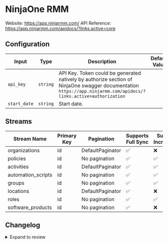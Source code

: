 # NinjaOne RMM
Website: https://app.ninjarmm.com/
API Reference: https://app.ninjarmm.com/apidocs/?links.active=core

## Configuration

| Input | Type | Description | Default Value |
|-------|------|-------------|---------------|
| `api_key` | `string` | API Key. Token could be generated natively by authorize section of NinjaOne swagger documentation `https://app.ninjarmm.com/apidocs/?links.active=authorization` |  |
| `start_date` | `string` | Start date.  |  |

## Streams
| Stream Name | Primary Key | Pagination | Supports Full Sync | Supports Incremental |
|-------------|-------------|------------|---------------------|----------------------|
| organizations | id | DefaultPaginator | ✅ |  ❌  |
| policies | id | No pagination | ✅ |  ✅  |
| activities | id | DefaultPaginator | ✅ |  ✅  |
| automation_scripts | id | No pagination | ✅ |  ✅  |
| groups | id | No pagination | ✅ |  ✅  |
| locations | id | DefaultPaginator | ✅ |  ❌  |
| roles | id | No pagination | ✅ |  ✅  |
| software_products | id | No pagination | ✅ |  ❌  |

## Changelog

<details>
  <summary>Expand to review</summary>

| Version          | Date              | Pull Request | Subject        |
|------------------|-------------------|--------------|----------------|
| 0.0.20 | 2025-10-07 | [67414](https://github.com/airbytehq/airbyte/pull/67414) | Update dependencies |
| 0.0.19 | 2025-09-30 | [66925](https://github.com/airbytehq/airbyte/pull/66925) | Update dependencies |
| 0.0.18 | 2025-09-23 | [66610](https://github.com/airbytehq/airbyte/pull/66610) | Update dependencies |
| 0.0.17 | 2025-09-09 | [65807](https://github.com/airbytehq/airbyte/pull/65807) | Update dependencies |
| 0.0.16 | 2025-08-23 | [65176](https://github.com/airbytehq/airbyte/pull/65176) | Update dependencies |
| 0.0.15 | 2025-08-09 | [64686](https://github.com/airbytehq/airbyte/pull/64686) | Update dependencies |
| 0.0.14 | 2025-08-02 | [64230](https://github.com/airbytehq/airbyte/pull/64230) | Update dependencies |
| 0.0.13 | 2025-07-26 | [63812](https://github.com/airbytehq/airbyte/pull/63812) | Update dependencies |
| 0.0.12 | 2025-07-19 | [63445](https://github.com/airbytehq/airbyte/pull/63445) | Update dependencies |
| 0.0.11 | 2025-07-12 | [63218](https://github.com/airbytehq/airbyte/pull/63218) | Update dependencies |
| 0.0.10 | 2025-07-05 | [62621](https://github.com/airbytehq/airbyte/pull/62621) | Update dependencies |
| 0.0.9 | 2025-06-28 | [62358](https://github.com/airbytehq/airbyte/pull/62358) | Update dependencies |
| 0.0.8 | 2025-06-21 | [61905](https://github.com/airbytehq/airbyte/pull/61905) | Update dependencies |
| 0.0.7 | 2025-06-14 | [61033](https://github.com/airbytehq/airbyte/pull/61033) | Update dependencies |
| 0.0.6 | 2025-05-24 | [60495](https://github.com/airbytehq/airbyte/pull/60495) | Update dependencies |
| 0.0.5 | 2025-05-10 | [59093](https://github.com/airbytehq/airbyte/pull/59093) | Update dependencies |
| 0.0.4 | 2025-04-19 | [58525](https://github.com/airbytehq/airbyte/pull/58525) | Update dependencies |
| 0.0.3 | 2025-04-12 | [57868](https://github.com/airbytehq/airbyte/pull/57868) | Update dependencies |
| 0.0.2 | 2025-04-05 | [57325](https://github.com/airbytehq/airbyte/pull/57325) | Update dependencies |
| 0.0.1 | 2025-04-04 | [57013](https://github.com/airbytehq/airbyte/pull/57013) | Initial release by [@btkcodedev](https://github.com/btkcodedev) via Connector Builder |

</details>

